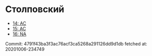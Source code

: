 # Столповский
- [14: AC](14.md)
- [15: AC](15.md)
- [16: NA](16.md)

Commit: 4791f43ba3f3ac76acf3ca5268a291126dd9d1db
 fetched at: 20201006-234749

